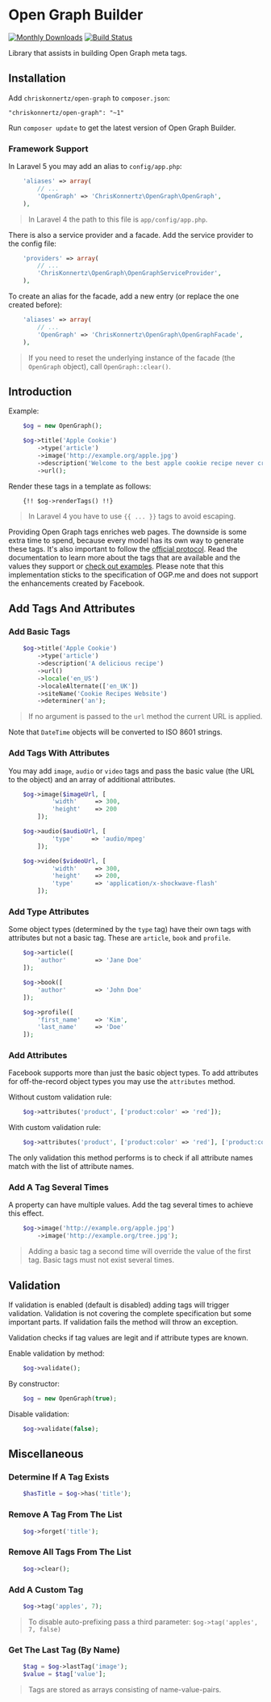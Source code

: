 # Open Graph Builder

[![Monthly Downloads](https://img.shields.io/packagist/dm/chriskonnertz/open-graph.svg)](https://packagist.org/packages/chriskonnertz/open-graph)
[![Build Status](https://travis-ci.org/chriskonnertz/open-graph.png)](https://travis-ci.org/chriskonnertz/open-graph)

Library that assists in building Open Graph meta tags.

## Installation

Add `chriskonnertz/open-graph` to `composer.json`:

    "chriskonnertz/open-graph": "~1"

Run `composer update` to get the latest version of Open Graph Builder.

### Framework Support

In Laravel 5 you may add an alias to `config/app.php`:
```php
    'aliases' => array(
        // ...
        'OpenGraph' => 'ChrisKonnertz\OpenGraph\OpenGraph',
    ),
```

> In Laravel 4 the path to this file is `app/config/app.php`.

There is also a service provider and a facade. Add the service provider to the config file:

```php
    'providers' => array(
        // ...
        'ChrisKonnertz\OpenGraph\OpenGraphServiceProvider',
    ),
```

To create an alias for the facade, add a new entry (or replace the one created before):

```php
    'aliases' => array(
        // ...
        'OpenGraph' => 'ChrisKonnertz\OpenGraph\OpenGraphFacade',
    ),
```

> If you need to reset the underlying instance of the facade (the `OpenGraph` object), call `OpenGraph::clear()`.

## Introduction

Example:
```php
    $og = new OpenGraph();

    $og->title('Apple Cookie')
        ->type('article')
        ->image('http://example.org/apple.jpg')
        ->description('Welcome to the best apple cookie recipe never created.')
        ->url();
```
Render these tags in a template as follows:
```
    {!! $og->renderTags() !!}
```

> In Laravel 4 you have to use ``{{ ... }}`` tags to avoid escaping.

Providing Open Graph tags enriches web pages. The downside is some extra time to spend, because every model has its own way to generate these tags. It's also important to follow the [official protocol](http://ogp.me/). Read the documentation to learn more about the tags that are available and the values they support or [check out examples](https://github.com/niallkennedy/open-graph-protocol-examples). Please note that this implementation sticks to the specification of OGP.me and does not support the enhancements created by Facebook.

## Add Tags And Attributes

### Add Basic Tags
```php
    $og->title('Apple Cookie')
        ->type('article')
        ->description('A delicious recipe')
        ->url()
        ->locale('en_US')
        ->localeAlternate(['en_UK'])
        ->siteName('Cookie Recipes Website')
        ->determiner('an');
```
> If no argument is passed to the `url` method the current URL is applied.

Note that `DateTime` objects will be converted to ISO 8601 strings.

### Add Tags With Attributes

You may add `image`, `audio` or `video` tags and pass the basic value (the URL to the object) and an array of additional attributes.
```php
    $og->image($imageUrl, [
            'width'     => 300,
            'height'    => 200
        ]);

    $og->audio($audioUrl, [
            'type'     => 'audio/mpeg'
        ]);

    $og->video($videoUrl, [
            'width'     => 300,
            'height'    => 200,
            'type'      => 'application/x-shockwave-flash'
        ]);
```
### Add Type Attributes

Some object types (determined by the `type` tag) have their own tags with attributes but not a basic tag. These are `article`, `book` and `profile`.
```php
    $og->article([
        'author'        => 'Jane Doe'
    ]);

    $og->book([
        'author'        => 'John Doe'
    ]);

    $og->profile([
        'first_name'    => 'Kim',
        'last_name'     => 'Doe'
    ]);
```
### Add Attributes

Facebook supports more than just the basic object types. To add attributes for off-the-record object types you may use the `attributes` method.

Without custom validation rule:
```php
    $og->attributes('product', ['product:color' => 'red']);
```
With custom validation rule:
```php
    $og->attributes('product', ['product:color' => 'red'], ['product:color']);
```
The only validation this method performs is to check if all attribute names match with the list of attribute names.

### Add A Tag Several Times

A property can have multiple values. Add the tag several times to achieve this effect.
```php
    $og->image('http://example.org/apple.jpg')
        ->image('http://example.org/tree.jpg');
```
> Adding a basic tag a second time will override the value of the first tag. Basic tags must not exist several times.

## Validation

If validation is enabled (default is disabled) adding tags will trigger validation. Validation is not covering the complete specification but some important parts. If validation fails the method will throw an exception.

Validation checks if tag values are legit and if attribute types are known.

Enable validation by method:
```php
    $og->validate();
```
By constructor:
```php
    $og = new OpenGraph(true);
```
Disable validation:
```php
    $og->validate(false);
```
## Miscellaneous

### Determine If A Tag Exists
```php
    $hasTitle = $og->has('title');
```
### Remove A Tag From The List
```php
    $og->forget('title');
```
### Remove All Tags From The List
```php
    $og->clear();
```
### Add A Custom Tag
```php
    $og->tag('apples', 7);
```

> To disable auto-prefixing pass a third parameter: `$og->tag('apples', 7, false)`

### Get The Last Tag (By Name)
```php
    $tag = $og->lastTag('image');
    $value = $tag['value'];
```
> Tags are stored as arrays consisting of name-value-pairs.
